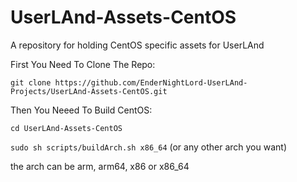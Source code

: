 # UserLAnd-Assets-CentOS
A repository for holding CentOS specific assets for UserLAnd

First You Need To Clone The Repo:

`git clone https://github.com/EnderNightLord-UserLAnd-Projects/UserLAnd-Assets-CentOS.git`

Then You Neeed To Build CentOS:

`cd UserLAnd-Assets-CentOS` 

`sudo sh scripts/buildArch.sh x86_64` (or any other arch you want)

the arch can be arm, arm64, x86 or x86_64


